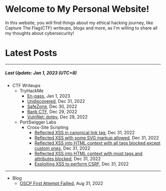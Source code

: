 # Welcome to My Personal Website!

In this website, you will find things about my ethical hacking journey, like Capture The Flag(CTF) writeups, blogs and more, as I'm willing to share all my thoughts about cybersecurity!

# Latest Posts

* * *
##### Last Update: Jan 1, 2023 (UTC+8)

- CTF Writeups
	- TryHackMe
		- [En-pass](https://siunam321.github.io/ctf/tryhackme/En-pass), Jan 1, 2023
		- [Undiscovered](https://siunam321.github.io/ctf/tryhackme/Undiscovered), Dec 31, 2022
		- [SafeZone](https://siunam321.github.io/ctf/tryhackme/SafeZone), Dec 30, 2022
		- [Bank CTF](https://siunam321.github.io/ctf/tryhackme/Bank-CTF), Dec 29, 2022
		- [VulnNet: dotpy](https://siunam321.github.io/ctf/tryhackme/VulnNet-dotpy), Dec 28, 2022
	- PortSwigger Labs
		- Cross-Site Scripting
			- [Reflected XSS in canonical link tag](https://siunam321.github.io/ctf/portswigger-labs/Cross-Site-Scripting/xss-20), Dec 31, 2022
			- [Reflected XSS with some SVG markup allowed](https://siunam321.github.io/ctf/portswigger-labs/Cross-Site-Scripting/xss-19), Dec 31, 2022
			- [Reflected XSS into HTML context with all tags blocked except custom ones](https://siunam321.github.io/ctf/portswigger-labs/Cross-Site-Scripting/xss-18), Dec 31, 2022
			- [Reflected XSS into HTML context with most tags and attributes blocked](https://siunam321.github.io/ctf/portswigger-labs/Cross-Site-Scripting/xss-17), Dec 31, 2022
			- [Exploiting XSS to perform CSRF](https://siunam321.github.io/ctf/portswigger-labs/Cross-Site-Scripting/xss-16), Dec 31, 2022

* * *
- Blog
	- [OSCP First Attempt Failled](https://siunam321.github.io/blog/2022-08-31-OSCP-First-Attempt-Failled), Aug 31, 2022